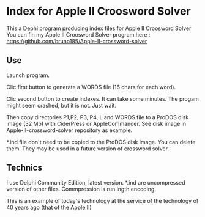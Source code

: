 # Index for Apple II Croosword Solver
This a Dephi program producing index files for Apple II Croosword Solver
You can fin my Apple II Croosword Solver program here : 
https://github.com/bruno185/Apple-II-crossword-solver

## Use
Launch program.

Clic first button to generate a WORDS file (16 chars for each word).

Clic second button to create indexes. It can take some minutes. The progam might seem crashed, but it is not. Just wait.

Then copy directories P1,P2, P3, P4, L and WORDS file to a ProDOS disk image (32 Mb) with CiderPress or AppleCommander. See disk image in Apple-II-crossword-solver repository as example.

*.ind file don't need to be copied to the ProDOS disk image. You can delete them. They may be used in a future version of crossword solver. 


## Technics
I use Delphi Community Edition, latest version.
*.ind are uncompressed version of other files.
Commpression is run lngth encoding.

This is an example of today's technology at the service of the technology of 40 years ago (that of the Apple II)